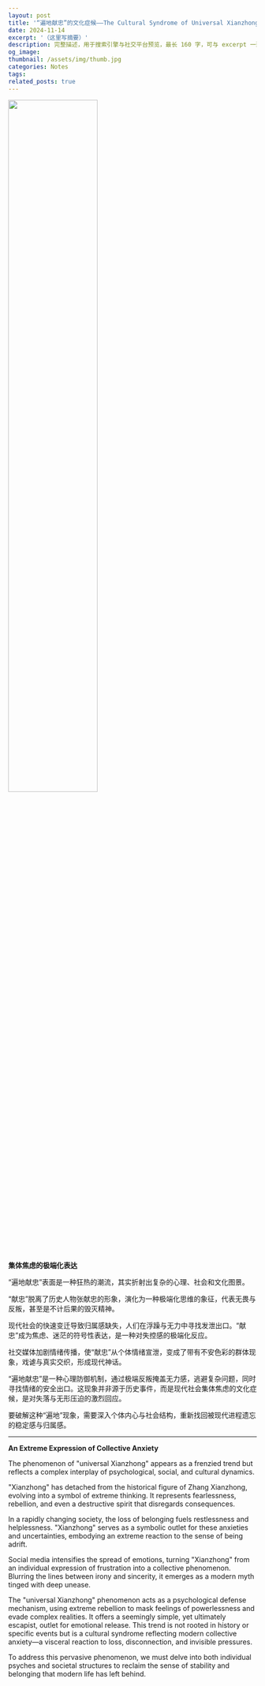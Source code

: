 ```yaml
---
layout: post
title: '“遍地献忠”的文化症候——The Cultural Syndrome of Universal Xianzhong'
date: 2024-11-14
excerpt: '（这里写摘要）'
description: 完整描述，用于搜索引擎与社交平台预览，最长 160 字，可与 excerpt 一致
og_image: 
thumbnail: /assets/img/thumb.jpg
categories: Notes
tags: 
related_posts: true
---
```


<img src="{{ '/assets/img/blog/xxxxxxxx' | relative_url }}" style="width:60%;">

**集体焦虑的极端化表达**

“遍地献忠”表面是一种狂热的潮流，其实折射出复杂的心理、社会和文化图景。

“献忠”脱离了历史人物张献忠的形象，演化为一种极端化思维的象征，代表无畏与反叛，甚至是不计后果的毁灭精神。

现代社会的快速变迁导致归属感缺失，人们在浮躁与无力中寻找发泄出口。“献忠”成为焦虑、迷茫的符号性表达，是一种对失控感的极端化反应。

社交媒体加剧情绪传播，使“献忠”从个体情绪宣泄，变成了带有不安色彩的群体现象，戏谑与真实交织，形成现代神话。

“遍地献忠”是一种心理防御机制，通过极端反叛掩盖无力感，逃避复杂问题，同时寻找情绪的安全出口。这现象并非源于历史事件，而是现代社会集体焦虑的文化症候，是对失落与无形压迫的激烈回应。

要破解这种“遍地”现象，需要深入个体内心与社会结构，重新找回被现代进程遗忘的稳定感与归属感。

---

**An Extreme Expression of Collective Anxiety**

The phenomenon of "universal Xianzhong" appears as a frenzied trend but reflects a complex interplay of psychological, social, and cultural dynamics.

"Xianzhong" has detached from the historical figure of Zhang Xianzhong, evolving into a symbol of extreme thinking. It represents fearlessness, rebellion, and even a destructive spirit that disregards consequences.

In a rapidly changing society, the loss of belonging fuels restlessness and helplessness. "Xianzhong" serves as a symbolic outlet for these anxieties and uncertainties, embodying an extreme reaction to the sense of being adrift.

Social media intensifies the spread of emotions, turning "Xianzhong" from an individual expression of frustration into a collective phenomenon. Blurring the lines between irony and sincerity, it emerges as a modern myth tinged with deep unease.

The "universal Xianzhong" phenomenon acts as a psychological defense mechanism, using extreme rebellion to mask feelings of powerlessness and evade complex realities. It offers a seemingly simple, yet ultimately escapist, outlet for emotional release. This trend is not rooted in history or specific events but is a cultural syndrome reflecting modern collective anxiety—a visceral reaction to loss, disconnection, and invisible pressures.

To address this pervasive phenomenon, we must delve into both individual psyches and societal structures to reclaim the sense of stability and belonging that modern life has left behind.